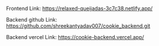 Frontend Link:
https://relaxed-queijadas-3c7c38.netlify.app/

Backend github Link:
https://github.com/shreekantyadav007/cookie_backend.git

Backend vercel Link:
https://cookie-backend.vercel.app/
